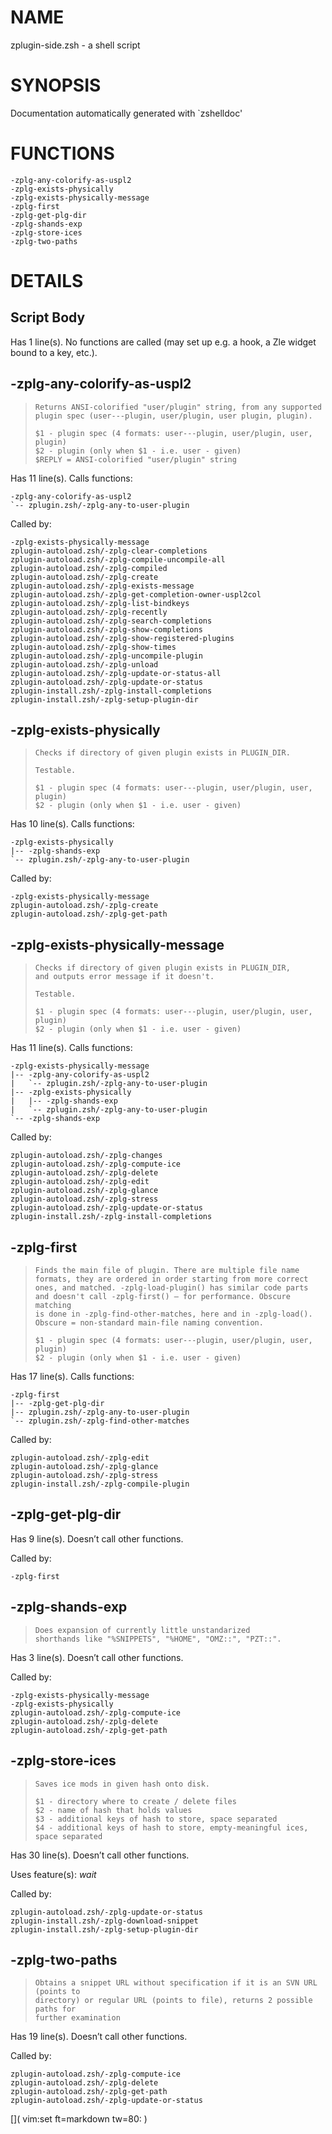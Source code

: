 # NAME

zplugin-side.zsh - a shell script

# SYNOPSIS

Documentation automatically generated with \`zshelldoc'

# FUNCTIONS

    -zplg-any-colorify-as-uspl2
    -zplg-exists-physically
    -zplg-exists-physically-message
    -zplg-first
    -zplg-get-plg-dir
    -zplg-shands-exp
    -zplg-store-ices
    -zplg-two-paths

# DETAILS

## Script Body

Has 1 line(s). No functions are called (may set up e.g. a hook, a Zle
widget bound to a key, etc.).

## \-zplg-any-colorify-as-uspl2

> 
> 
>     Returns ANSI-colorified "user/plugin" string, from any supported
>     plugin spec (user---plugin, user/plugin, user plugin, plugin).
> 
>     $1 - plugin spec (4 formats: user---plugin, user/plugin, user, plugin)
>     $2 - plugin (only when $1 - i.e. user - given)
>     $REPLY = ANSI-colorified "user/plugin" string

Has 11 line(s). Calls functions:

    -zplg-any-colorify-as-uspl2
    `-- zplugin.zsh/-zplg-any-to-user-plugin

Called by:

    -zplg-exists-physically-message
    zplugin-autoload.zsh/-zplg-clear-completions
    zplugin-autoload.zsh/-zplg-compile-uncompile-all
    zplugin-autoload.zsh/-zplg-compiled
    zplugin-autoload.zsh/-zplg-create
    zplugin-autoload.zsh/-zplg-exists-message
    zplugin-autoload.zsh/-zplg-get-completion-owner-uspl2col
    zplugin-autoload.zsh/-zplg-list-bindkeys
    zplugin-autoload.zsh/-zplg-recently
    zplugin-autoload.zsh/-zplg-search-completions
    zplugin-autoload.zsh/-zplg-show-completions
    zplugin-autoload.zsh/-zplg-show-registered-plugins
    zplugin-autoload.zsh/-zplg-show-times
    zplugin-autoload.zsh/-zplg-uncompile-plugin
    zplugin-autoload.zsh/-zplg-unload
    zplugin-autoload.zsh/-zplg-update-or-status-all
    zplugin-autoload.zsh/-zplg-update-or-status
    zplugin-install.zsh/-zplg-install-completions
    zplugin-install.zsh/-zplg-setup-plugin-dir

## \-zplg-exists-physically

> 
> 
>     Checks if directory of given plugin exists in PLUGIN_DIR.
> 
>     Testable.
> 
>     $1 - plugin spec (4 formats: user---plugin, user/plugin, user, plugin)
>     $2 - plugin (only when $1 - i.e. user - given)

Has 10 line(s). Calls functions:

    -zplg-exists-physically
    |-- -zplg-shands-exp
    `-- zplugin.zsh/-zplg-any-to-user-plugin

Called by:

    -zplg-exists-physically-message
    zplugin-autoload.zsh/-zplg-create
    zplugin-autoload.zsh/-zplg-get-path

## \-zplg-exists-physically-message

> 
> 
>     Checks if directory of given plugin exists in PLUGIN_DIR,
>     and outputs error message if it doesn't.
> 
>     Testable.
> 
>     $1 - plugin spec (4 formats: user---plugin, user/plugin, user, plugin)
>     $2 - plugin (only when $1 - i.e. user - given)

Has 11 line(s). Calls functions:

    -zplg-exists-physically-message
    |-- -zplg-any-colorify-as-uspl2
    |   `-- zplugin.zsh/-zplg-any-to-user-plugin
    |-- -zplg-exists-physically
    |   |-- -zplg-shands-exp
    |   `-- zplugin.zsh/-zplg-any-to-user-plugin
    `-- -zplg-shands-exp

Called by:

    zplugin-autoload.zsh/-zplg-changes
    zplugin-autoload.zsh/-zplg-compute-ice
    zplugin-autoload.zsh/-zplg-delete
    zplugin-autoload.zsh/-zplg-edit
    zplugin-autoload.zsh/-zplg-glance
    zplugin-autoload.zsh/-zplg-stress
    zplugin-autoload.zsh/-zplg-update-or-status
    zplugin-install.zsh/-zplg-install-completions

## \-zplg-first

> 
> 
>     Finds the main file of plugin. There are multiple file name
>     formats, they are ordered in order starting from more correct
>     ones, and matched. -zplg-load-plugin() has similar code parts
>     and doesn't call -zplg-first() – for performance. Obscure matching
>     is done in -zplg-find-other-matches, here and in -zplg-load().
>     Obscure = non-standard main-file naming convention.
> 
>     $1 - plugin spec (4 formats: user---plugin, user/plugin, user, plugin)
>     $2 - plugin (only when $1 - i.e. user - given)

Has 17 line(s). Calls functions:

    -zplg-first
    |-- -zplg-get-plg-dir
    |-- zplugin.zsh/-zplg-any-to-user-plugin
    `-- zplugin.zsh/-zplg-find-other-matches

Called by:

    zplugin-autoload.zsh/-zplg-edit
    zplugin-autoload.zsh/-zplg-glance
    zplugin-autoload.zsh/-zplg-stress
    zplugin-install.zsh/-zplg-compile-plugin

## \-zplg-get-plg-dir

Has 9 line(s). Doesn’t call other functions.

Called by:

    -zplg-first

## \-zplg-shands-exp

> 
> 
>     Does expansion of currently little unstandarized
>     shorthands like "%SNIPPETS", "%HOME", "OMZ::", "PZT::".

Has 3 line(s). Doesn’t call other functions.

Called by:

    -zplg-exists-physically-message
    -zplg-exists-physically
    zplugin-autoload.zsh/-zplg-compute-ice
    zplugin-autoload.zsh/-zplg-delete
    zplugin-autoload.zsh/-zplg-get-path

## \-zplg-store-ices

> 
> 
>     Saves ice mods in given hash onto disk.
> 
>     $1 - directory where to create / delete files
>     $2 - name of hash that holds values
>     $3 - additional keys of hash to store, space separated
>     $4 - additional keys of hash to store, empty-meaningful ices, space separated

Has 30 line(s). Doesn’t call other functions.

Uses feature(s): *wait*

Called by:

    zplugin-autoload.zsh/-zplg-update-or-status
    zplugin-install.zsh/-zplg-download-snippet
    zplugin-install.zsh/-zplg-setup-plugin-dir

## \-zplg-two-paths

> 
> 
>     Obtains a snippet URL without specification if it is an SVN URL (points to
>     directory) or regular URL (points to file), returns 2 possible paths for
>     further examination

Has 19 line(s). Doesn’t call other functions.

Called by:

    zplugin-autoload.zsh/-zplg-compute-ice
    zplugin-autoload.zsh/-zplg-delete
    zplugin-autoload.zsh/-zplg-get-path
    zplugin-autoload.zsh/-zplg-update-or-status

[]( vim:set ft=markdown tw=80: )

